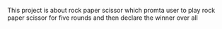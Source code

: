 This project is about rock paper scissor which promta user to play rock paper scissor for five rounds and then declare the winner over all
